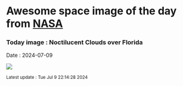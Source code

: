 
# Awesome space image of the day from [NASA](https://api.nasa.gov/)

### Today image : Noctilucent Clouds over Florida
Date : 2024-07-09

![](https://apod.nasa.gov/apod/image/2407/NoctilucentFlorida_Pouquet_960.jpg)

<small>Latest update : Tue Jul  9 22:14:28 2024</small>
        
